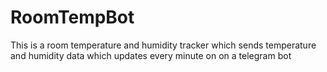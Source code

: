 # RoomTempBot
This is a room temperature and humidity tracker which sends temperature and humidity data which updates every minute on  on a telegram bot 

